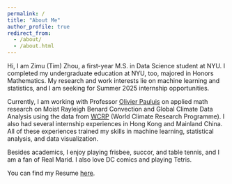 ```yaml
---
permalink: /
title: "About Me"
author_profile: true
redirect_from: 
  - /about/
  - /about.html
---
```


Hi, I am Zimu (Tim) Zhou, a first-year M.S. in Data Science student at NYU. I completed my undergraduate education at NYU, too, majored in Honors Mathematics. My research and work interests lie on machine learning and statistics, and I am seeking for Summer 2025 internship opportunities.

Currently, I am working with Professor [Olivier Pauluis]( https://wp.nyu.edu/opauluis/) on applied math research on Moist Rayleigh Benard Convection and Global Climate Data Analysis using the data from [WCRP]( https://www.wcrp-climate.org/) (World Climate Research Programme). I also had several internship experiences in Hong Kong and Mainland China. All of these experiences trained my skills in machine learning, statistical analysis, and data visualization.

Besides academics, I enjoy playing frisbee, succor, and table tennis, and I am a fan of Real Marid. I also love DC comics and playing Tetris.

You can find my Resume [here](.../assets/Resume_Newest.pdf).

